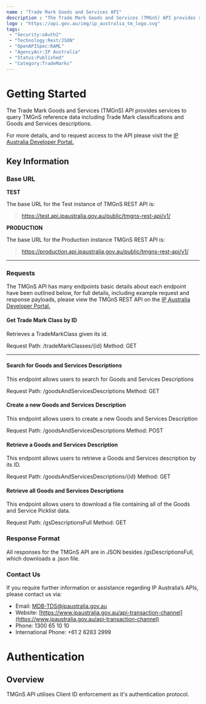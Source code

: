 ```yaml
---
name : "Trade Mark Goods and Services API"
description : "The Trade Mark Goods and Services (TMGnS) API provides services to query TMGnS reference data"
logo : "https://api.gov.au/img/ip_australia_tm_logo.svg"
tags:
 - "Security:oAuth2"
 - "Technology:Rest/JSON"
 - "OpenAPISpec:RAML"
 - "AgencyAcr:IP Australia"
 - "Status:Published"
 - "Category:TradeMarks"
---
```


# Getting Started

The Trade Mark Goods and Services (TMGnS) API provides services to query TMGnS reference data including Trade Mark classifications and Goods and Services descriptions.

For more details, and to request access to the API please visit the [IP Australia Developer Portal.](https://portal.api.ipaustralia.gov.au/s/)

## Key Information

### Base URL

**TEST** 

The base URL for the Test instance of TMGnS REST API is:

>https://test.api.ipaustralia.gov.au/public/tmgns-rest-api/v1/

**PRODUCTION**

The base URL for the Production instance TMGnS REST API is:

>https://production.api.ipaustralia.gov.au/public/tmgns-rest-api/v1/

------


### Requests

The TMGnS API has many endpoints basic details about each endpoint have been outlined below, for full details, including example request and response payloads, please view the TMGnS REST API on the [IP Australia Developer Portal.](https://portal.api.ipaustralia.gov.au/s/)

#### Get Trade Mark Class by ID

Retrieves a TradeMarkClass given its id.

Request Path: /tradeMarkClasses/{id}
Method: GET

------

#### Search for Goods and Services Descriptions

This endpoint allows users to search for Goods and Services Descriptions

Request Path: /goodsAndServicesDescriptions
Method: GET

#### Create a new Goods and Services Description

This endpoint allows users to create a new Goods and Services Description

Request Path: /goodsAndServicesDescriptions
Method: POST

#### Retrieve a Goods and Services Description

This endpoint allows users to retrieve a Goods and Services description by its ID.

Request Path: /goodsAndServicesDescriptions/{id}
Method: GET

#### Retrieve all Goods and Services Descriptions

This endpoint allows users to download a file containing all of the Goods and Service Picklist data.

Request Path: /gsDescriptionsFull
Method: GET

### Response Format

All responses for the TMGnS API are in JSON besides /gsDescriptionsFull, which downloads a .json file.

### Contact Us

If you require further information or assistance regarding IP Australia’s APIs, please contact us via:
- Email: MDB-TDS@ipaustralia.gov.au
- Website: [https://www.ipaustralia.gov.au/api-transaction-channel](https://www.ipaustralia.gov.au/api-transaction-channel)
- Phone: 1300 65 10 10
- International Phone: +61 2 6283 2999


# Authentication

## Overview
TMGnS API utilises Client ID enforcement as it's authentication protocol.



